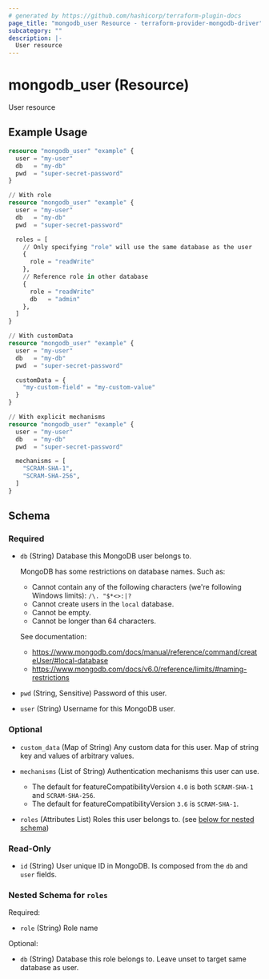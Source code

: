 ```yaml
---
# generated by https://github.com/hashicorp/terraform-plugin-docs
page_title: "mongodb_user Resource - terraform-provider-mongodb-driver"
subcategory: ""
description: |-
  User resource
---
```


# mongodb_user (Resource)

User resource

## Example Usage

```terraform
resource "mongodb_user" "example" {
  user = "my-user"
  db   = "my-db"
  pwd  = "super-secret-password"
}

// With role
resource "mongodb_user" "example" {
  user = "my-user"
  db   = "my-db"
  pwd  = "super-secret-password"

  roles = [
    // Only specifying "role" will use the same database as the user
    {
      role = "readWrite"
    },
    // Reference role in other database
    {
      role = "readWrite"
      db   = "admin"
    },
  ]
}

// With customData
resource "mongodb_user" "example" {
  user = "my-user"
  db   = "my-db"
  pwd  = "super-secret-password"

  customData = {
    "my-custom-field" = "my-custom-value"
  }
}

// With explicit mechanisms
resource "mongodb_user" "example" {
  user = "my-user"
  db   = "my-db"
  pwd  = "super-secret-password"

  mechanisms = [
    "SCRAM-SHA-1",
    "SCRAM-SHA-256",
  ]
}
```

<!-- schema generated by tfplugindocs -->
## Schema

### Required

- `db` (String) Database this MongoDB user belongs to.

  MongoDB has some restrictions on database names. Such as:

  - Cannot contain any of the following characters (we're following Windows limits): `/\. "$*<>:|?`
  - Cannot create users in the `local` database.
  - Cannot be empty.
  - Cannot be longer than 64 characters.

  See documentation:

  - <https://www.mongodb.com/docs/manual/reference/command/createUser/#local-database>
  - <https://www.mongodb.com/docs/v6.0/reference/limits/#naming-restrictions>
- `pwd` (String, Sensitive) Password of this user.
- `user` (String) Username for this MongoDB user.

### Optional

- `custom_data` (Map of String) Any custom data for this user. Map of string key and values of arbitrary values.
- `mechanisms` (List of String) Authentication mechanisms this user can use.

  - The default for featureCompatibilityVersion `4.0` is both `SCRAM-SHA-1` and `SCRAM-SHA-256`.
  - The default for featureCompatibilityVersion `3.6` is `SCRAM-SHA-1`.
- `roles` (Attributes List) Roles this user belongs to. (see [below for nested schema](#nestedatt--roles))

### Read-Only

- `id` (String) User unique ID in MongoDB. Is composed from the `db` and `user` fields.

<a id="nestedatt--roles"></a>
### Nested Schema for `roles`

Required:

- `role` (String) Role name

Optional:

- `db` (String) Database this role belongs to. Leave unset to target same database as user.
